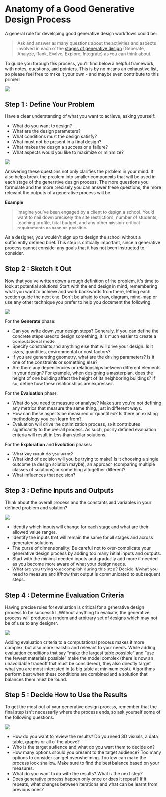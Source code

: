 # Anatomy of a Good Generative Design Process

A general rule for developing good generative design workflows could be:

> Ask and answer as many questions about the activities and aspects involved in each of the [stages of generative design](../01-02_generative-design/01-02-03_what-goes-into-a-generative-design-process/README.md) \(Generate, Analyze, Rank, Evolve, Explore, Integrate\) as you can think about.

To guide you through this process, you'll find below a helpful framework, with notes, questions, and pointers. This is by no means an exhaustive list, so please feel free to make it your own - and maybe even contribute to this primer!

![](../../.gitbook/assets/good1.png)

## Step 1 : Define Your Problem

Have a clear understanding of what you want to achieve, asking yourself:

* What do you want to design?
* What are the design parameters?
* What conditions must the design satisfy?
* What must not be present in a final design?
* What makes the design a success or a failure?
* What aspects would you like to maximize or minimize?

![](../../.gitbook/assets/good2.png)

Answering these questions not only clarifies the problem in your mind. It also helps break the problem into smaller components that will be used in each stage of the generative design process. The more questions you formulate and the more precisely you can answer these questions, the more relevant the outputs of a generative process will be.

**Example**

> Imagine you’ve been engaged by a client to design a school. You’d want to nail down precisely the site restrictions, number of students, teaching profile, total budget, and any other mission-critical requirements as soon as possible.

As a designer, you wouldn't sign up to design the school without a sufficiently defined brief. This step is critically important, since a generative process cannot consider any goals that it has not been instructed to consider.

## Step 2 : Sketch It Out

Now that you've written down a rough definition of the problem, it's time to look at potential solutions! Start with the end design in mind, remembering what you want to achieve and work backwards from there, letting each section guide the next one. Don't be afraid to draw, diagram, mind-map or use any other technique you prefer to help you document the following.

![](../../.gitbook/assets/good3.png)

For the **Generate** phase:

* Can you write down your design steps? Generally, if you can define the concrete steps used to design something, it is much easier to create a computational model.
* Specify constraints and anything else that will drive your design. Is it sizes, quantities, environmental or cost factors?
* If you are generating geometry, what are the driving parameters? Is it one of the constraints or something else?
* Are there any dependencies or relationships between different elements in your design? For example, when designing a masterplan, does the height of one building affect the height of its neighboring buildings? If so, define how these relationships are expressed.

For the **Evaluation** phase:

* What do you need to measure or analyse? Make sure you're not defining any metrics that measure the same thing, just in different ways.
* How can these aspects be measured or quantified? Is there an existing methodology you can learn from?
* Evaluation will drive the optimization process, so it contributes significantly to the overall process. As such, poorly defined evaluation criteria will result in less than stellar solutions.
  
For the **Exploration** and **Evolution** phases:

* What key result do you want?  
* What kind of decision will you be trying to make? Is it choosing a single outcome \(a design solution maybe\), an approach \(comparing multiple classes of solutions\) or something altogether different?
* What influences that decision?

## Step 3 : Define Inputs and Outputs

Think about the overall process and the constants and variables in your defined problem and solution?

![](../../.gitbook/assets/good4.png)

* Identify which inputs will change for each stage and what are their allowed value ranges.
* Identify the inputs that will remain the same for all stages and across generated solutions.
* The curse of dimensionality: Be careful not to over-complicate your generative design process by adding too many initial inputs and outputs. 
* Start with the minimal needed inputs and gradually add more if needed as you become more aware of what your design needs.
* What are you trying to accomplish during this step? Decide if/what you need to measure and if/how that output is communicated to subsequent steps.

## Step 4 : Determine Evaluation Criteria

Having precise rules for evaluation is critical for a generative design process to be successful. Without anything to evaluate, the generative process will produce a random and arbitrary set of designs which may not be of use to any designer.

![](../../.gitbook/assets/good5.png)

Adding evaluation criteria to a computational process makes it more complex, but also more realistic and relevant to your needs. While adding evaluation conditions that say “make the largest table possible” and “use the fewest materials possible” make the model complex \(there is now an unavoidable tradeoff that must be considered\), they also directly target what you are most interested in \(a big table at minimum cost\). Algorithms perform best when these conditions are combined and a solution that balances them must be found.

## Step 5 : Decide How to Use the Results

To get the most out of your generative design process, remember that the final step isn't necessarily where the process ends, so ask yourself some of the following questions.

![](../../.gitbook/assets/good6.png)

* How do you want to review the results? Do you need 3D visuals, a data table, graphs or all of the above?
* Who is the target audience and what do you want them to decide on?
* How many options should you present to the target audience? Too many options to consider can get overwhelming. Too few can make the process look shallow. Make sure to find the best balance based on your measures.
* What do you want to do with the results? What is the next step?
* Does generative process happen only once or does it repeat? If it repeats, what changes between iterations and what can be learnt from previous ones?

